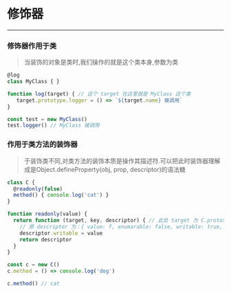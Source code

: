 # 修饰器
- - - -
### 修饰器作用于类

> 当装饰的对象是类时,我们操作的就是这个类本身,参数为类  
```javascript
@log
class MyClass { }

function log(target) { // 这个 target 在这里就是 MyClass 这个类
   target.prototype.logger = () => `${target.name} 被调用`
}

const test = new MyClass()
test.logger() // MyClass 被调用 
```

### 作用于类方法的装饰器

> 于装饰类不同,对类方法的装饰本质是操作其描述符.可以把此时装饰器理解成是Object.defineProperty(obj, prop, descriptor)的语法糖  
```javascript
class C {
  @readonly(false)
  method() { console.log('cat') }
}

function readonly(value) {
  return function (target, key, descriptor) { // 此处 target 为 C.prototype; key 为 method;
    // 原 descriptor 为：{ value: f, enumarable: false, writable: true, configurable: true }
    descriptor.writable = value
    return descriptor
  }
}

const c = new C()
c.method = () => console.log('dog')

c.method() // cat
```
